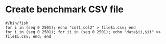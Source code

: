 
# Create benchmark CSV file
```
#/bin/fish
for i in (seq 0 2501); echo "col1,col2" > file$i.csv; end
for i in (seq 0 2501); for ii in (seq 0 2501); echo "data$ii,$ii" >> file$i.csv; end; end
```